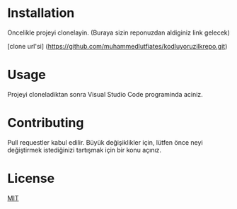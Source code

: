 # **Installation**
Oncelikle projeyi clonelayin. (Buraya sizin reponuzdan aldiginiz link gelecek)

[clone url'si]
(https://github.com/muhammedlutfiates/kodluyoruzilkrepo.git)

# **Usage**
Projeyi cloneladiktan sonra Visual Studio Code programinda aciniz.

# **Contributing**
Pull requestler kabul edilir. Büyük değişiklikler için, lütfen önce neyi değiştirmek istediğinizi tartışmak için bir konu açınız.

# **License**
[MIT](https://choosealicense.com/licenses/mit/)




